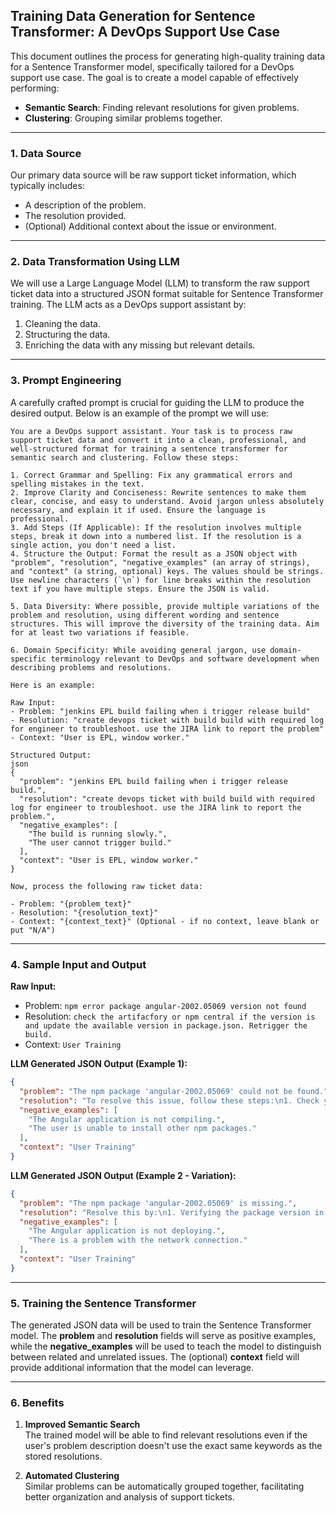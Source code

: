 ## Training Data Generation for Sentence Transformer: A DevOps Support Use Case

This document outlines the process for generating high-quality training data for a Sentence Transformer model, specifically tailored for a DevOps support use case. The goal is to create a model capable of effectively performing:

- **Semantic Search**: Finding relevant resolutions for given problems.  
- **Clustering**: Grouping similar problems together.

---

### 1. Data Source

Our primary data source will be raw support ticket information, which typically includes:

- A description of the problem.  
- The resolution provided.  
- (Optional) Additional context about the issue or environment.

---

### 2. Data Transformation Using LLM

We will use a Large Language Model (LLM) to transform the raw support ticket data into a structured JSON format suitable for Sentence Transformer training. The LLM acts as a DevOps support assistant by:

1. Cleaning the data.  
2. Structuring the data.  
3. Enriching the data with any missing but relevant details.

---

### 3. Prompt Engineering

A carefully crafted prompt is crucial for guiding the LLM to produce the desired output. Below is an example of the prompt we will use:

```plaintext
You are a DevOps support assistant. Your task is to process raw support ticket data and convert it into a clean, professional, and well-structured format for training a sentence transformer for semantic search and clustering. Follow these steps:

1. Correct Grammar and Spelling: Fix any grammatical errors and spelling mistakes in the text.
2. Improve Clarity and Conciseness: Rewrite sentences to make them clear, concise, and easy to understand. Avoid jargon unless absolutely necessary, and explain it if used. Ensure the language is professional.
3. Add Steps (If Applicable): If the resolution involves multiple steps, break it down into a numbered list. If the resolution is a single action, you don't need a list.
4. Structure the Output: Format the result as a JSON object with "problem", "resolution", "negative_examples" (an array of strings), and "context" (a string, optional) keys. The values should be strings. Use newline characters (`\n`) for line breaks within the resolution text if you have multiple steps. Ensure the JSON is valid.

5. Data Diversity: Where possible, provide multiple variations of the problem and resolution, using different wording and sentence structures. This will improve the diversity of the training data. Aim for at least two variations if feasible.

6. Domain Specificity: While avoiding general jargon, use domain-specific terminology relevant to DevOps and software development when describing problems and resolutions.

Here is an example:

Raw Input:
- Problem: "jenkins EPL build failing when i trigger release build"
- Resolution: "create devops ticket with build build with required log for engineer to troubleshoot. use the JIRA link to report the problem"
- Context: "User is EPL, window worker."

Structured Output:
json
{
  "problem": "jenkins EPL build failing when i trigger release build.",
  "resolution": "create devops ticket with build build with required log for engineer to troubleshoot. use the JIRA link to report the problem.",
  "negative_examples": [
    "The build is running slowly.",
    "The user cannot trigger build."
  ],
  "context": "User is EPL, window worker."
}

Now, process the following raw ticket data:

- Problem: "{problem_text}"
- Resolution: "{resolution_text}"
- Context: "{context_text}" (Optional - if no context, leave blank or put "N/A")
```

---

### 4. Sample Input and Output

**Raw Input:**

- Problem: `npm error package angular-2002.05069 version not found`
- Resolution: `check the artifacfory or npm central if the version is and update the available version in package.json. Retrigger the build.`
- Context: `User Training`

**LLM Generated JSON Output (Example 1):**

```json
{
  "problem": "The npm package 'angular-2002.05069' could not be found.",
  "resolution": "To resolve this issue, follow these steps:\n1. Check your artifact repository or npm central to verify if the specified version of the package exists.\n2. If the version is available, update the 'package.json' file to use the correct version.\n3. Retrigger the build process.",
  "negative_examples": [
    "The Angular application is not compiling.",
    "The user is unable to install other npm packages."
  ],
  "context": "User Training"
}
```

**LLM Generated JSON Output (Example 2 - Variation):**

```json
{
  "problem": "The npm package 'angular-2002.05069' is missing.",
  "resolution": "Resolve this by:\n1. Verifying the package version in your artifact repository or npm central.\n2. Updating the 'package.json' file with the correct, available version.\n3. Rerunning the build.",
  "negative_examples": [
    "The Angular application is not deploying.",
    "There is a problem with the network connection."
  ],
  "context": "User Training"
}
```

---

### 5. Training the Sentence Transformer

The generated JSON data will be used to train the Sentence Transformer model. The **problem** and **resolution** fields will serve as positive examples, while the **negative_examples** will be used to teach the model to distinguish between related and unrelated issues. The (optional) **context** field will provide additional information that the model can leverage.

---

### 6. Benefits

1. **Improved Semantic Search**  
   The trained model will be able to find relevant resolutions even if the user's problem description doesn't use the exact same keywords as the stored resolutions.

2. **Automated Clustering**  
   Similar problems can be automatically grouped together, facilitating better organization and analysis of support tickets.
